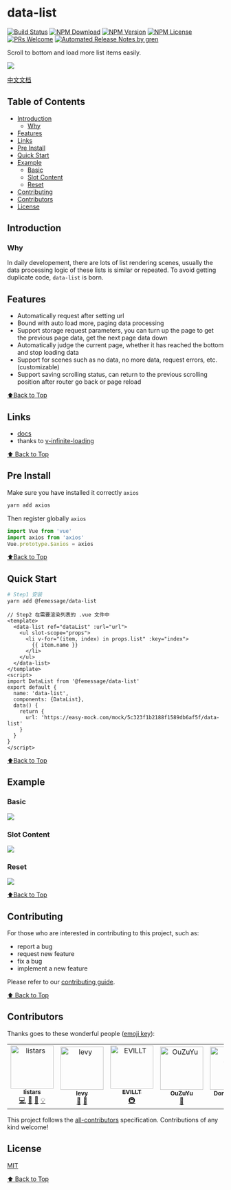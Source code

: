# data-list

[![Build Status](https://badgen.net/travis/FEMessage/data-list/master)](https://travis-ci.com/FEMessage/data-list)
[![NPM Download](https://badgen.net/npm/dm/@femessage/data-list)](https://www.npmjs.com/package/@femessage/data-list)
[![NPM Version](https://badgen.net/npm/v/@femessage/data-list)](https://www.npmjs.com/package/@femessage/data-list)
[![NPM License](https://badgen.net/npm/license/@femessage/data-list)](https://github.com/FEMessage/data-list/blob/master/LICENSE)
[![PRs Welcome](https://img.shields.io/badge/PRs-welcome-brightgreen.svg)](https://github.com/FEMessage/data-list/pulls)
[![Automated Release Notes by gren](https://img.shields.io/badge/%F0%9F%A4%96-release%20notes-00B2EE.svg)](https://github-tools.github.io/github-release-notes/)

Scroll to bottom and load more list items easily.

![](https://cdn.nlark.com/yuque/0/2019/gif/224563/1561712793658-9351ad70-4b43-4115-bc31-bf507781759c.gif#align=left&display=inline&height=560&originHeight=560&originWidth=320&size=0&status=done&width=320)

[中文文档](./README-zh.md)

## Table of Contents

- [Introduction](#introduction)
  - [Why](#why)
- [Features](#features)
- [Links](#links)
- [Pre Install](#pre-install)
- [Quick Start](#quick-start)
- [Example](#example)
  - [Basic](#basic)
  - [Slot Content](#slot-content)
  - [Reset](#reset)
- [Contributing](#contributing)
- [Contributors](#contributors)
- [License](#license)

## Introduction

### Why

In daily developement, there are lots of list rendering scenes, usually the data processing logic of these lists is similar or repeated. To avoid getting duplicate code, `data-list` is born.

## Features

- Automatically request after setting url
- Bound with auto load more, paging data processing
- Support storage request parameters, you can turn up the page to get the previous page data, get the next page data down
- Automatically judge the current page, whether it has reached the bottom and stop loading data
- Support for scenes such as no data, no more data, request errors, etc. (customizable)
- Support saving scrolling status, can return to the previous scrolling position after router go back or page reload

[⬆Back to Top](#table-of-contents)

## Links

- [docs](https://FEMessage.github.io/data-list/)
- thanks to [v-infinite-loading](https://peachscript.github.io/vue-infinite-loading/)

[⬆ Back to Top](#table-of-contents)

## Pre Install

Make sure you have installed it correctly `axios`

```bash
yarn add axios
```

Then register globally `axios`

```javascript
import Vue from 'vue'
import axios from 'axios'
Vue.prototype.$axios = axios
```

[⬆Back to Top](#table-of-contents)

## Quick Start

```sh
# Step1 安装
yarn add @femessage/data-list
```

```vue
// Step2 在需要渲染列表的 .vue 文件中
<template>
  <data-list ref="dataList" :url="url">
    <ul slot-scope="props">
      <li v-for="(item, index) in props.list" :key="index">
        {{ item.name }}
      </li>
    </ul>
  </data-list>
</template>
<script>
import DataList from '@femessage/data-list'
export default {
  name: 'data-list',
  components: {DataList},
  data() {
    return {
      url: 'https://easy-mock.com/mock/5c323f1b2188f1589db6af5f/data-list'
    }
  }
}
</script>
```

[⬆Back to Top](#table-of-contents)

## Example

### Basic

![](https://cdn.nlark.com/yuque/0/2019/gif/224563/1561712793428-d597adc3-e741-443e-9c52-65fa5ae46b89.gif#align=left&display=inline&height=560&originHeight=560&originWidth=320&size=0&status=done&width=320)

### Slot Content

![](https://cdn.nlark.com/yuque/0/2019/gif/224563/1561712793541-047e59ab-6487-4000-96f3-505e236e2323.gif#align=left&display=inline&height=560&originHeight=560&originWidth=320&size=0&status=done&width=320)

### Reset

![](https://cdn.nlark.com/yuque/0/2019/gif/224563/1561712793411-86387fdf-7ca9-4430-a052-19f56913787f.gif#align=left&display=inline&height=560&originHeight=560&originWidth=320&size=0&status=done&width=320)

[⬆Back to Top](#table-of-contents)

## Contributing

For those who are interested in contributing to this project, such as:

- report a bug
- request new feature
- fix a bug
- implement a new feature

Please refer to our [contributing guide](https://github.com/FEMessage/.github/blob/master/CONTRIBUTING.md).

[⬆ Back to Top](#table-of-contents)

## Contributors

Thanks goes to these wonderful people ([emoji key](https://allcontributors.org/docs/en/emoji-key)):

<!-- ALL-CONTRIBUTORS-LIST:START - Do not remove or modify this section -->

<!-- prettier-ignore -->
<table><tr><td align="center"><a href="https://github.com/listars"><img src="https://avatars2.githubusercontent.com/u/20613509?v=4" width="100px;" alt="listars"/><br /><sub><b>listars</b></sub></a><br /><a href="https://github.com/FEMessage/data-list/commits?author=listars" title="Code">💻</a> <a href="https://github.com/FEMessage/data-list/issues?q=author%3Alistars" title="Bug reports">🐛</a> <a href="https://github.com/FEMessage/data-list/commits?author=listars" title="Documentation">📖</a> <a href="#example-listars" title="Examples">💡</a></td><td align="center"><a href="http://levy.work"><img src="https://avatars3.githubusercontent.com/u/9384365?v=4" width="100px;" alt="levy"/><br /><sub><b>levy</b></sub></a><br /><a href="#review-levy9527" title="Reviewed Pull Requests">👀</a> <a href="#ideas-levy9527" title="Ideas, Planning, & Feedback">🤔</a></td><td align="center"><a href="https://evila.me"><img src="https://avatars3.githubusercontent.com/u/19513289?v=4" width="100px;" alt="EVILLT"/><br /><sub><b>EVILLT</b></sub></a><br /><a href="#infra-evillt" title="Infrastructure (Hosting, Build-Tools, etc)">🚇</a></td><td align="center"><a href="http://67.216.223.155/resume/"><img src="https://avatars3.githubusercontent.com/u/26338853?v=4" width="100px;" alt="OuZuYu"/><br /><sub><b>OuZuYu</b></sub></a><br /><a href="https://github.com/FEMessage/data-list/issues?q=author%3AOuZuYu" title="Bug reports">🐛</a></td><td align="center"><a href="https://donaldshen.github.io/portfolio"><img src="https://avatars3.githubusercontent.com/u/19591950?v=4" width="100px;" alt="Donald Shen"/><br /><sub><b>Donald Shen</b></sub></a><br /><a href="https://github.com/FEMessage/data-list/issues?q=author%3Adonaldshen" title="Bug reports">🐛</a> <a href="#question-donaldshen" title="Answering Questions">💬</a></td></tr></table>

<!-- ALL-CONTRIBUTORS-LIST:END -->

This project follows the [all-contributors](https://github.com/all-contributors/all-contributors) specification. Contributions of any kind welcome!

## License

[MIT](./LICENSE)

[⬆ Back to Top](#table-of-contents)
